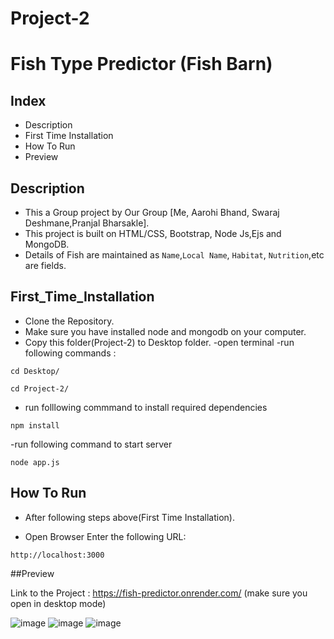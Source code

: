 # Project-2
# Fish Type Predictor (Fish Barn)

## Index
- Description
- First Time Installation
- How To Run
- Preview

## Description
- This a Group project by Our Group [Me, Aarohi Bhand, Swaraj Deshmane,Pranjal Bharsakle].
- This project is built on HTML/CSS, Bootstrap, Node Js,Ejs and MongoDB.
- Details of Fish are maintained as `Name`,`Local Name`, `Habitat`, `Nutrition`,etc are fields.

## First_Time_Installation
- Clone the Repository.
- Make sure you have installed node and mongodb on your computer.
- Copy this folder(Project-2) to Desktop folder.
-open terminal
-run following commands :
```
cd Desktop/
```
```
cd Project-2/
```

- run folllowing commmand to install required dependencies
```
npm install 
```




-run following command to start server
```
node app.js
```


## How To Run
- After following steps above(First Time Installation).

- Open Browser Enter the following URL:
```
http://localhost:3000
```
##Preview

Link to the Project : https://fish-predictor.onrender.com/
(make sure you open in desktop mode)

![image](https://github.com/shreyashgawande/Project-2/assets/110779597/a308f9d5-d8f1-4cf6-a709-19a50e99c2fe)
![image](https://github.com/shreyashgawande/Project-2/assets/110779597/28b6b4ba-2721-4331-a6c8-2a32defa7649)
![image](https://github.com/shreyashgawande/Project-2/assets/110779597/4227e7d0-51fa-4e61-b1da-51eca5bda262)




 
